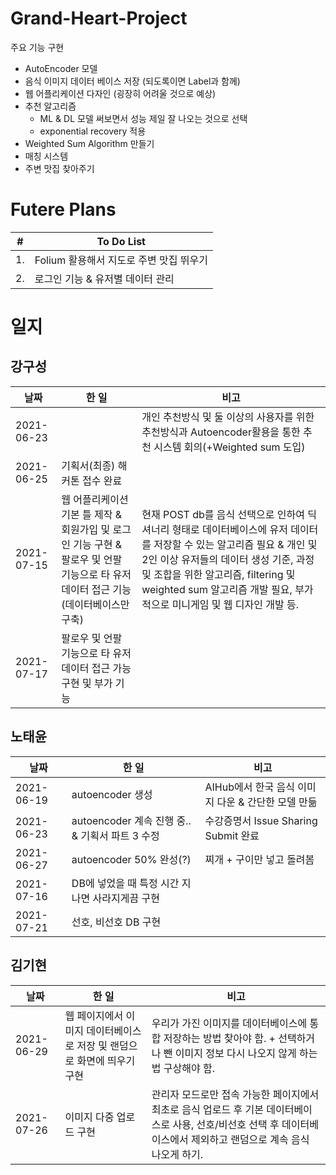 # Grand-Heart-Project 

주요 기능 구현
- AutoEncoder 모델 
- 음식 이미지 데이터 베이스 저장 (되도록이면 Label과 함께)
- 웹 어플리케이션 다자인 (굉장히 어려울 것으로 예상)
- 추천 알고리즘 
  - ML & DL 모델 써보면서 성능 제일 잘 나오는 것으로 선택
  - exponential recovery 적용
- Weighted Sum Algorithm 만들기
- 매칭 시스템
- 주변 맛집 찾아주기

# Futere Plans
|#|To Do List|
|--|--|
|1.|Folium 활용해서 지도로 주변 맛집 뛰우기|
|2.|로그인 기능 & 유저별 데이터 관리|


# 일지
## 강구성
|날짜|한 일|비고|
|--|--|--|
|2021-06-23||개인 추천방식 및 둘 이상의 사용자를 위한 추천방식과 Autoencoder활용을 통한 추천 시스템 회의(+Weighted sum 도입)|
|2021-06-25|기획서(최종) 해커톤 접수 완료||
|2021-07-15|웹 어플리케이션 기본 틀 제작 & 회원가입 및 로그인 기능 구현 & 팔로우 및 언팔 기능으로 타 유저 데이터 접근 기능(데이터베이스만 구축)|현재 POST db를 음식 선택으로 인하여 딕셔너리 형태로 데이터베이스에 유저 데이터를 저장할 수 있는 알고리즘 필요 & 개인 및 2인 이상 유저들의 데이터 생성 기준, 과정 및 조합을 위한 알고리즘, filtering 및 weighted sum 알고리즘 개발 필요, 부가적으로 미니게임 및 웹 디자인 개발 등.|
|2021-07-17|팔로우 및 언팔 기능으로 타 유저 데이터 접근 가능 구현 및 부가 기능||
## 노태윤
|날짜|한 일|비고|
|--|--|--|
|2021-06-19|autoencoder 생성|AIHub에서 한국 음식 이미지 다운 & 간단한 모델 만듦|
|2021-06-23|autoencoder 계속 진행 중.. & 기획서 파트 3 수정|수강증명서 Issue Sharing Submit 완료|
|2021-06-27|autoencoder 50% 완성(?)|찌개 + 구이만 넣고 돌려봄|
|2021-07-16|DB에 넣었을 때 특정 시간 지나면 사라지게끔 구현||
|2021-07-21|선호, 비선호 DB 구현||
## 김기현
|날짜|한 일|비고|
|--|--|--|
|2021-06-29|웹 페이지에서 이미지 데이터베이스로 저장 및 랜덤으로 화면에 띄우기 구현|우리가 가진 이미지를 데이터베이스에 통합 저장하는 방법 찾아야 함. + 선택하거나 뺀 이미지 정보 다시 나오지 않게 하는 법 구상해야 함.|
|2021-07-26|이미지 다중 업로드 구현|관리자 모드로만 접속 가능한 페이지에서 최초로 음식 업로드 후 기본 데이터베이스로 사용, 선호/비선호 선택 후 데이터베이스에서 제외하고 랜덤으로 계속 음식 나오게 하기.|
